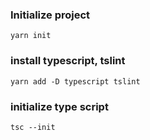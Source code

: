 ### Initialize project

`yarn init`

### install typescript, tslint

`yarn add -D typescript tslint`

### initialize type script

`tsc --init`